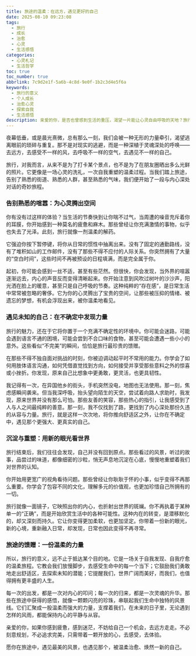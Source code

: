 ```yaml
---
title: 旅途的温柔：在远方，遇见更好的自己
date: 2025-08-10 09:23:08
tags:
  - 旅行
  - 成长
  - 治愈
  - 心灵
  - 生活感悟
categories:
  - 心灵札记
  - 生活哲学
toc: true
toc_number: true
abbrlink: 7c9d2e1f-5a6b-4c8d-9e0f-1b2c3d4e5f6a
keywords:
  - 旅行的意义
  - 个人成长
  - 治愈心灵
  - 探索自我
  - 生活感悟
description: 亲爱的你，是否也曾感到生活的重压，渴望一片能让心灵自由呼吸的天地？旅行，不仅仅是地理上的位移，更是一场与内心深处对话的温柔旅程。它让我们暂时放下熟悉的喧嚣，去遇见未知的风景，也遇见那个被日常尘埃掩盖的、更真实的自己。这趟旅程，无关乎目的地有多远，只在于你是否愿意，敞开心扉，去感受，去发现，去被治愈。
---
```


夜幕低垂，或是晨光熹微，总有那么一刻，我们会被一种无形的力量牵引，渴望逃离眼前的琐碎与重复。那不是对现实的逃避，而是一种深植于灵魂深处的呼唤——去远方，去感受不一样的风，去呼吸不一样的空气，去遇见不一样的自己。

旅行，对我而言，从来不是为了打卡某个景点，也不是为了在朋友圈晒出多么光鲜的照片。它更像是一场心灵的洗礼，一次自我重塑的温柔过程。当我们踏上旅途，告别了熟悉的街道、熟悉的人群，甚至熟悉的气味，我们便开始了一段与内心深处对话的奇妙旅程。

### 告别熟悉的喧嚣：为心灵腾出空间

你有没有过这样的体验？当生活的节奏快到让你喘不过气，当周遭的噪音充斥着你的耳膜，你开始感到一种莫名的疲惫和麻木。那些曾经让你充满激情的事物，似乎也失去了光泽。此刻，旅行就像一剂温柔的解药。

它强迫你按下暂停键，将你从日常的惯性中抽离出来。没有了固定的通勤路线，没有了堆积如山的工作邮件，没有了那些不得不应付的人际关系。你突然拥有了大量的“空白时间”，这些时间不再被预设的日程填满，而是完全属于你。

起初，你可能会感到一丝不适，甚至有些茫然。但很快，你会发现，当外界的喧嚣逐渐远去，内心的声音反而变得清晰起来。你开始注意到风吹过树叶的沙沙声，阳光洒在脸上的暖意，甚至只是自己呼吸的节奏。这种纯粹的“存在感”，是日常生活中常常被忽略的奢侈。它为你的心灵腾出了宝贵的空间，让那些被压抑的情绪、被遗忘的梦想，有机会浮现出来，被你温柔地看见。

### 遇见未知的自己：在不确定中发现力量

旅行的魅力，还在于它将你置于一个充满不确定性的环境中。你可能会迷路，可能会遇到语言不通的困境，可能会尝到不合口味的食物，甚至可能会遭遇一些小小的意外。这些看似“不完美”的瞬间，恰恰是旅行最珍贵的馈赠。

在那些不得不独自面对挑战的时刻，你被迫调动起平时不常用的能力。你学会了如何用肢体语言沟通，如何凭借直觉找到方向，如何接受并享受那些意料之外的惊喜或小挫折。你发现，原来自己比想象中更勇敢，更灵活，也更具韧性。

我记得有一次，在异国他乡的街头，手机突然没电，地图也无法使用。那一刻，焦虑感瞬间袭来。但当我深呼吸，抬头望向陌生的天空，尝试着向路人求助时，我发现，原来世界并没有那么可怕。那些友善的笑容，那些热心的指引，让我感受到了人与人之间最纯粹的善意。那一刻，我不仅找到了路，更找到了内心深处那份久违的从容与力量。旅行，就是这样一次次地，将你推向舒适区之外，让你在不确定中，遇见那个更强大、更真实的自己。

### 沉淀与重塑：用新的眼光看世界

旅行结束后，我们往往会发现，自己并没有回到原点。那些看过的风景，听过的故事，品尝过的味道，都像细密的沙粒，悄无声息地沉淀在心底，慢慢地重塑着我们对世界的认知。

你开始用更宽广的视角看待问题。那些曾经让你耿耿于怀的小事，似乎变得不再那么重要。你学会了包容不同的文化，理解多元的价值观，也更加珍惜自己所拥有的一切。

旅行就像一面镜子，它映照出你的内心，也折射出世界的斑斓。你不再执着于某种单一的“正确”，而是开始欣赏生活中的各种可能性。这种内在的转变，是潜移默化的，却又深刻而持久。它让你变得更加柔软，也更加坚定。你带着一份新的眼光，新的心境，重新融入日常，却发现，日常也因此变得不再寻常。

### 旅途的馈赠：一份温柔的力量

所以，旅行的意义，远不止于抵达某个目的地。它是一场关于自我发现、自我疗愈的温柔旅程。它教会我们放慢脚步，去感受生命中的每一个当下；它鼓励我们勇敢地走出舒适区，去探索未知的潜能；它提醒我们，世界广阔而美好，而我们，也值得拥有更丰盛的人生。

每一次的出发，都是一次对内心的叩问；每一次的归来，都是一次灵魂的升华。那些在旅途中获得的感悟，就像一颗颗闪亮的珍珠，串联起我们生命中独特的风景线。它们汇聚成一股温柔而强大的力量，支撑着我们，在未来的日子里，无论遇到怎样的风雨，都能保持内心的平静与从容。

亲爱的你，如果你感到疲惫，感到迷茫，不妨给自己一个机会，去远方走走。不必刻意规划，不必追求完美，只需带着一颗开放的心，去感受，去体验。

愿你在旅途中，遇见最美的风景，也遇见那个，被温柔治愈、焕然一新的自己。
